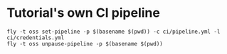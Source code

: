 # Tutorial's own CI pipeline


```
fly -t oss set-pipeline -p $(basename $(pwd)) -c ci/pipeline.yml -l ci/credentials.yml
fly -t oss unpause-pipeline -p $(basename $(pwd))
```
